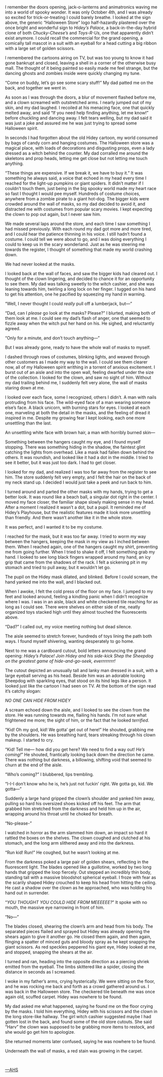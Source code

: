  

I remember the doors opening, jack-o-lanterns and animatronics waving me into a world of spooky wonder. It was only October 4th, and I was already so excited for trick-or-treating I could barely breathe. I looked at the sign above, the generic “Halloween Store” logo half-hazardly plastered over the once bright and wonderful sign to *Hidey’s Palace,* a back-in-the-day hybrid clone of both *Chucky-Cheese’s* and *Toys-R-Us*, one that apparently didn’t exist anymore. I could recall the commercial for the grand opening, a comically tall mascot in a suit with an eyeball for a head cutting a big ribbon with a large set of golden scissors.

I remembered the cartoons airing on TV, but was too young to know it had gone bankrupt and closed, leaving a shell in a corner of the otherwise busy mall. The thought of it being painted so easily made me feel strange, but the dancing ghosts and zombies inside were quickly changing my tune.

“Come on buddy, let’s go see some scary stuff!” My dad patted me on the back, and together we went in.

As soon as I was through the doors, a blur of movement flashed before me, and a clown screamed with outstretched arms. I nearly jumped out of my skin, and my dad laughed. I recoiled at his menacing face, one that quickly melted away, and said “If you need help finding anything, let me know!” before chuckling and dancing away. I felt tears welling, but my dad said it was just a joke and assured me he was just trying to spread some Halloween spirit.

In seconds I had forgotten about the old Hidey cartoon, my world consumed by bags of candy corn and hanging costumes. The Halloween store was a magical place, with loads of decorations and disgusting props, even a lady dressed as a witch behind the counter. My dad corralled me around the skeletons and prop heads, letting me get close but not letting me touch anything. 

“These things are expensive. If we break it, we have to buy it.” It was something he always said, a voice that echoed in my head every time I reached for the light-up pumpkins or giant spiders. It didn’t matter if I couldn’t touch them, just being in the big spooky world made my heart race so fast I thought I would pee myself. Hundreds of costume choices, anywhere from a zombie pirate to a giant hot-dog. The bigger kids were crowded around the wall of masks, so my dad decided to avoid it, and distracted me with costumes from popular scary movies. I kept expecting the clown to pop out again, but I never saw him.

We made several laps around the store, and each time I saw something I had missed previously. With each round my dad got more and more tired, and I could hear the patience thinning in his voice. I still hadn’t found a costume. I could tell we were about to go, and I was doing everything I could to keep us in the scary wonderland. Just as he was steering me towards the register, I thought of something that made my world crashing down.

We had never looked at the masks.

I looked back at the wall of faces, and saw the bigger kids had cleared out. I thought of the clown lingering, and decided to chance it for an opportunity to see them. My dad was talking sweetly to the witch cashier, and she was leaning towards him, twirling a long lock on her finger. I tugged on his hand to get his attention, one he pacified by squeezing my hand in warning. 

“Well, I never thought I could *really* pull off a lumberjack, but—”

“Dad, can I *please* go look at the masks? Please?” I blurted, making both of them look at me. I could see my dad’s flash of anger, one that seemed to fizzle away when the witch put her hand on his. He sighed, and reluctantly agreed.

“Only for a minute, and don’t touch anything—”

But I was already gone, ready to have the whole wall of masks to myself. 

I dashed through rows of costumes, blinking lights, and weaved through other customers as I made my way to the wall. I could see them clearer now, all of my Halloween spirit writhing in a torrent of anxious excitement. I burst out of an aisle and into the open wall, feeling dwarfed under the size of the collection. I looked for the clown, and saw no sight of him. Without my dad trailing behind me, I suddenly felt very alone, the wall of masks staring down at me.

I looked over each face, some I recognized, others I didn’t. A man with nails protruding from his face. The wild-eyed face of a man wearing someone else’s face. A black unicorn, with burning stars for eyes. I looked at each one, marveling at both the detail in the masks, and the feeling of dread it inspired in me. Despite my growing fear I kept looking, each one more unsettling than the last.

An unsettling white face with brown hair, a man with horribly burned skin—

Something between the hangers caught my eye, and I found myself stopping. There was something hiding in the shadow, the faintest glint catching the lights from overhead. Like a mask had fallen down behind the others. It was roundish, and looked like it had a dot in the middle. I tried to see it better, but it was just too dark. I had to get closer.

I looked for my dad, and realized I was too far away from the register to see him. The store suddenly felt very empty, and I felt the hair on the back of my neck stand up. I decided I would just take a peek and run back to him.

I turned around and parted the other masks with my hands, trying to get a better look. It was round like a beach ball, a singular dot right in the center. I moved my face closer, the familiar shape slowly making sense in my head. After a moment I realized it wasn’t a dot, but a pupil. It reminded me of Hidey’s Playhouse, but the realistic features made it look more unsettling than friendly. And there wasn’t another like it in the whole store.

It was perfect, and I wanted it to be my costume.

I reached for the mask, but it was too far away. I tried to worm my way between the hangers, keeping the mask in my view as I inched between them. When I reached again, one of the hangers caught my shirt, preventing me from going further. When I tried to shake it off, I felt something grab my hand. I looked to see long black fingers wrapped around my hand, an icy grip that came from the shadows of the rack. I felt a sickening pit in my stomach and tried to pull away, but it wouldn’t let go.

The pupil on the Hidey mask dilated, and blinked. Before I could scream, the hand yanked me into the wall, and I blacked out.

When I awoke, I felt the cold press of the floor on my face. I jumped to my feet and looked around, feeling a kindling panic when I didn’t recognize where I was. I was in an aisle, black and white checkered tile reaching for as long as I could see. There were shelves on either side of me, neatly organized toys stacked high until they almost touched the fluorescents above.

“Dad?” I called out, my voice meeting nothing but dead silence.

The aisle seemed to stretch forever, hundreds of toys lining the path both ways. I found myself shivering, wanting desperately to go home. 

Next to me was a cardboard cutout, bold letters announcing the grand opening: *Hidey’s Palace! Join Hidey and his side-kick Shep the Sheepdog on the greatest game of hide-and-go-seek, everrrrrrrr!*

The cutout depicted an unusually tall and lanky man dressed in a suit, with a large eyeball serving as his head. Beside him was an adorable looking Sheepdog with sparkling eyes, that stood on its hind legs like a person. It looked just like the cartoon I had seen on TV. At the bottom of the sign read it’s catchy slogan:

*NO ONE CAN HIDE FROM HIDEY*

A scream echoed down the aisle, and I looked to see the clown from the store. He was running towards me, flailing his hands. I’m not sure what frightened me more; the sight of him, or the fact that he looked *terrified.*

“Kid! Oh my god, kid! We gotta’ get out of here!” He shouted, grabbing me by the shoulders. He was breathing hard, tears streaking through his clown makeup. I started to cry.

“Kid! Tell me— how did you get here? We need to find a way out! *He’s coming!*” He shouted, frantically looking back down the direction he came. There was nothing but darkness, a billowing, shifting void that seemed to churn at the end of the aisle.

“Who’s coming?” I blubbered, lips trembling.

“I-I-I don’t know who he is, he’s just not fuckin’ right. We gotta go, kid. We gotta—”

Suddenly a large hand gripped the clown’s shoulder and yanked him away, pulling so hard his oversized shoes kicked off his feet. The arm that grabbed him stretched from the darkness and held him up in the air, wrapping around his throat until he choked for breath.

“No-please-” 

I watched in horror as the arm slammed him down, an impact so hard it rattled the boxes on the shelves. The clown coughed and clutched at his stomach, and the long arm slithered away and into the darkness.

“Run kid! Run!” He coughed, but he wasn’t looking at me.

From the darkness poked a large pair of golden shears, reflecting in the fluorescent light. The blades opened like a guillotine, worked by two long hands that gripped the loop fiercely. Out stepped an incredibly thin body, standing tall with a massive bloodshot spherical eyeball. I froze with fear as the scarily shaped Hidey crouched to keep his head from hitting the ceiling. He cast a shadow over the clown as he approached, who was holding his hand out in surrender.

“*YOU THOUGHT YOU COULD HIDE FROM MEEEEEE?*” It spoke with no mouth, the massive eye narrowing in front of him.

“No—” 

The blades closed, shearing the clown’s arm and head from his body. The separated pieces flailed and sprayed but Hidey was already opening the shears again to give it another go. He closed them again, and then again, flinging a spatter of minced guts and bloody spray as he kept snapping the giant scissors. As red speckles peppered his giant eye, Hidey looked at me, and stopped, snapping the shears at the air.

I turned and ran, heading into the opposite direction as a piercing shriek emitted from the eyeball. The limbs skittered like a spider, closing the distance in seconds as I screamed.

I woke in my father’s arms, crying hysterically. We were sitting on the floor, and he was rocking me back and forth as a crowd gathered around us. I was back in the Halloween store. The checkered tile beneath me was once again old, scuffed carpet. Hidey was nowhere to be found.

My dad asked me what happened, saying he found me on the floor crying by the masks. I told him everything, Hidey with his scissors and the clown in the long store-like hallway. The girl witch cashier suggested maybe I had gotten lost in the back, and found some of the old store cutouts. She said “Harv” the clown was supposed to be grabbing more items to restock, and she would go get him to apologize.

She returned moments later confused, saying he was nowhere to be found. 

Underneath the wall of masks, a red stain was growing in the carpet.

&#x200B;

[—AHS](https://www.reddit.com/r/HawaiianShirtFiction/)